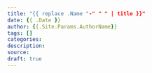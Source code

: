 ```yaml
---
title: "{{ replace .Name "-" " " | title }}"
date: {{ .Date }}
author: {{.Site.Params.AuthorName}}
tags: []
categories: 
description: 
source: 
draft: true
---
```

